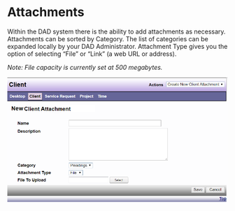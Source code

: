 # Attachments

Within the DAD system there is the ability to add attachments as necessary. Attachments can be sorted by Category. The list of categories can be expanded locally by your DAD Administrator. Attachment Type gives you the option of selecting “File” or “Link” (a web URL or address).

*Note: File capacity is currently set at 500 megabytes.*

![Attachments](images/attachment.png)
